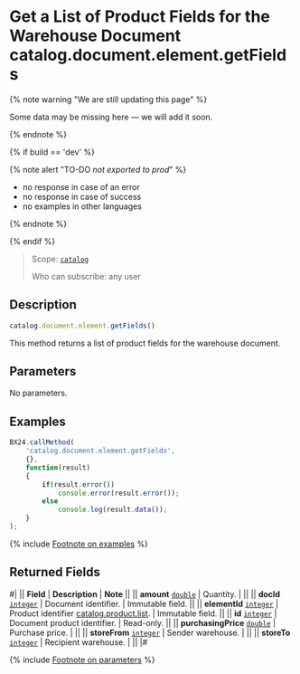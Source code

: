 # Get a List of Product Fields for the Warehouse Document catalog.document.element.getFields

{% note warning "We are still updating this page" %}

Some data may be missing here — we will add it soon.

{% endnote %}

{% if build == 'dev' %}

{% note alert "TO-DO _not exported to prod_" %}

- no response in case of an error
- no response in case of success
- no examples in other languages
  
{% endnote %}

{% endif %}

> Scope: [`catalog`](../../../scopes/permissions.md)
>
> Who can subscribe: any user

## Description

```js
catalog.document.element.getFields()
```

This method returns a list of product fields for the warehouse document.

## Parameters

No parameters.

## Examples

```js
BX24.callMethod(
    'catalog.document.element.getFields',
    {},
    function(result)
    {
        if(result.error())
            console.error(result.error());
        else
            console.log(result.data());
    }
);
```

{% include [Footnote on examples](../../../../_includes/examples.md) %}

## Returned Fields

#|
|| **Field** | **Description** | **Note** ||
|| **amount** 
[`double`](../../../data-types.md) | Quantity. | ||
|| **docId** 
[`integer`](../../../data-types.md) | Document identifier. | Immutable field. ||
|| **elementId** 
[`integer`](../../../data-types.md) | Product identifier [catalog.product.list](../../../catalog/product/catalog-product-list.md). | Immutable field. ||
|| **id** 
[`integer`](../../../data-types.md) | Document product identifier. | Read-only. ||
|| **purchasingPrice** 
[`double`](../../../data-types.md) | Purchase price. | ||
|| **storeFrom** 
[`integer`](../../../data-types.md) | Sender warehouse. | ||
|| **storeTo** 
[`integer`](../../../data-types.md) | Recipient warehouse. | ||
|#

{% include [Footnote on parameters](../../../../_includes/required.md) %}